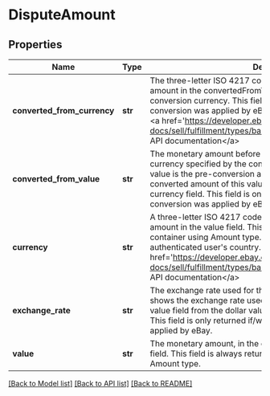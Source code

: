 # DisputeAmount

## Properties
Name | Type | Description | Notes
------------ | ------------- | ------------- | -------------
**converted_from_currency** | **str** | The three-letter ISO 4217 code representing the currency of the amount in the convertedFromValue field. This value is the pre-conversion currency. This field is only returned if/when currency conversion was applied by eBay. For implementation help, refer to &lt;a href&#x3D;&#x27;https://developer.ebay.com/api-docs/sell/fulfillment/types/ba:CurrencyCodeEnum&#x27;&gt;eBay API documentation&lt;/a&gt; | [optional] 
**converted_from_value** | **str** | The monetary amount before any conversion is performed, in the currency specified by the convertedFromCurrency field. This value is the pre-conversion amount. The value field contains the converted amount of this value, in the currency specified by the currency field. This field is only returned if/when currency conversion was applied by eBay. | [optional] 
**currency** | **str** | A three-letter ISO 4217 code that indicates the currency of the amount in the value field. This field is always returned with any container using Amount type. Default: The currency of the authenticated user&#x27;s country. For implementation help, refer to &lt;a href&#x3D;&#x27;https://developer.ebay.com/api-docs/sell/fulfillment/types/ba:CurrencyCodeEnum&#x27;&gt;eBay API documentation&lt;/a&gt; | [optional] 
**exchange_rate** | **str** | The exchange rate used for the monetary conversion. This field shows the exchange rate used to convert the dollar value in the value field from the dollar value in the convertedFromValue field. This field is only returned if/when currency conversion was applied by eBay. | [optional] 
**value** | **str** | The monetary amount, in the currency specified by the currency field. This field is always returned with any container using Amount type. | [optional] 

[[Back to Model list]](../README.md#documentation-for-models) [[Back to API list]](../README.md#documentation-for-api-endpoints) [[Back to README]](../README.md)

